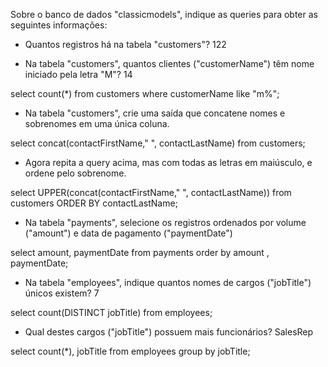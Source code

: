 Sobre o banco de dados "classicmodels", indique as queries para obter as seguintes informações:

- Quantos registros há na tabela "customers"? 122

- Na tabela "customers", quantos clientes ("customerName") têm nome iniciado pela letra "M"? 14 

select count(*) from customers where customerName like "m%";

- Na tabela "customers", crie uma saída que concatene nomes e sobrenomes em uma única coluna.

select concat(contactFirstName," ", contactLastName) from customers;

- Agora repita a query acima, mas com todas as letras em maiúsculo, e ordene pelo sobrenome.

select UPPER(concat(contactFirstName," ", contactLastName)) from customers ORDER BY contactLastName;

- Na tabela "payments", selecione os registros ordenados por volume ("amount") e data de pagamento ("paymentDate")

select amount, paymentDate from payments order by amount , paymentDate;

- Na tabela "employees", indique quantos nomes de cargos ("jobTitle") únicos existem? 7

select count(DISTINCT jobTitle) from employees;

- Qual destes cargos ("jobTitle") possuem mais funcionários? SalesRep

select count(*), jobTitle from employees group by jobTitle;




